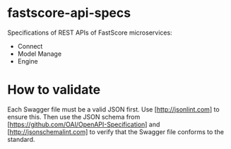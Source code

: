 
# fastscore-api-specs

Specifications of REST APIs of FastScore microservices:

* Connect
* Model Manage
* Engine

# How to validate

Each Swagger file must be a valid JSON first. Use [http://jsonlint.com] to
ensure this. Then use the JSON schema from
[https://github.com/OAI/OpenAPI-Specification] and [http://jsonschemalint.com]
to verify that the Swagger file conforms to the standard.

